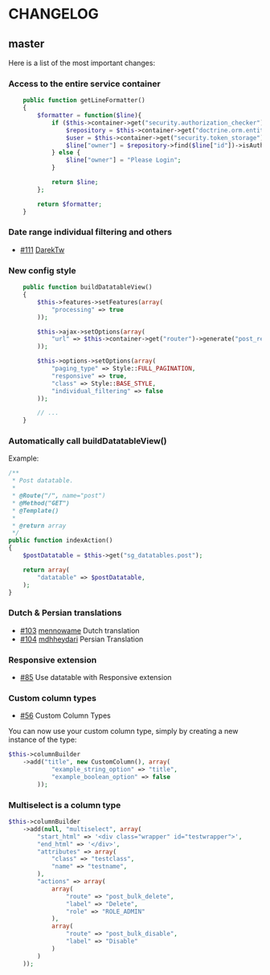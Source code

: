 # CHANGELOG

## master

Here is a list of the most important changes:

### Access to the entire service container

``` php
    public function getLineFormatter()
    {
        $formatter = function($line){
            if ($this->container->get("security.authorization_checker")->isGranted("IS_AUTHENTICATED_FULLY")) {
                $repository = $this->container->get("doctrine.orm.entity_manager")->getRepository("SgBlogBundle:Post");
                $user = $this->container->get("security.token_storage")->getToken()->getUser();
                $line["owner"] = $repository->find($line["id"])->isAuthor($user);
            } else {
                $line["owner"] = "Please Login";
            }

            return $line;
        };

        return $formatter;
    }
```

### Date range individual filtering and others

- [#111](https://github.com/stwe/DatatablesBundle/pull/111) [DarekTw](https://github.com/DarekTw)

### New config style

``` php
    public function buildDatatableView()
    {
        $this->features->setFeatures(array(
            "processing" => true
        ));

        $this->ajax->setOptions(array(
            "url" => $this->container->get("router")->generate("post_results")
        ));

        $this->options->setOptions(array(
            "paging_type" => Style::FULL_PAGINATION,
            "responsive" => true,
            "class" => Style::BASE_STYLE,
            "individual_filtering" => false
        ));

        // ...
    }
```

### Automatically call buildDatatableView()

Example:

``` php
/**
 * Post datatable.
 *
 * @Route("/", name="post")
 * @Method("GET")
 * @Template()
 *
 * @return array
 */
public function indexAction()
{
    $postDatatable = $this->get("sg_datatables.post");

    return array(
        "datatable" => $postDatatable,
    );
}
```

### Dutch & Persian translations

- [#103](https://github.com/stwe/DatatablesBundle/pull/103) [mennowame](https://github.com/mennowame) Dutch translation
- [#104](https://github.com/stwe/DatatablesBundle/pull/104) [mdhheydari](https://github.com/mdhheydari) Persian Translation

### Responsive extension

- [#85](https://github.com/stwe/DatatablesBundle/issues/85) Use datatable with Responsive extension

### Custom column types

- [#56](https://github.com/stwe/DatatablesBundle/issues/56) Custom Column Types

You can now use your custom column type, simply by creating a new instance of the type:

``` php
$this->columnBuilder
    ->add("title", new CustomColumn(), array(
            "example_string_option" => "title",
            "example_boolean_option" => false
        ));
```

### Multiselect is a column type

``` php
$this->columnBuilder
    ->add(null, "multiselect", array(
        "start_html" => '<div class="wrapper" id="testwrapper">',
        "end_html" => '</div>',
        "attributes" => array(
            "class" => "testclass",
            "name" => "testname",
        ),
        "actions" => array(
            array(
                "route" => "post_bulk_delete",
                "label" => "Delete",
                "role" => "ROLE_ADMIN"
            ),
            array(
                "route" => "post_bulk_disable",
                "label" => "Disable"
            )
        )
    ));
```

